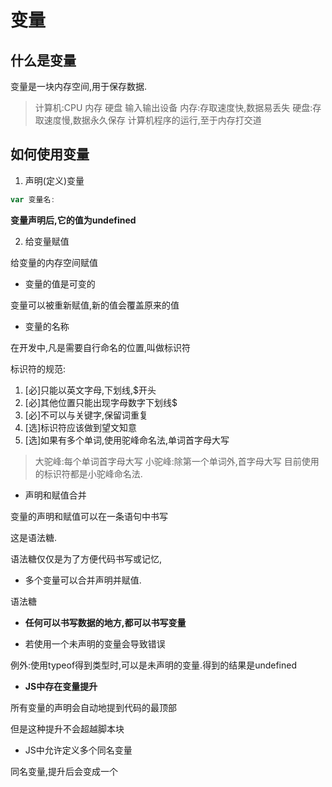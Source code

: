 # 变量

## 什么是变量

变量是一块内存空间,用于保存数据.

> 计算机:CPU 内存 硬盘 输入输出设备
> 内存:存取速度快,数据易丢失
> 硬盘:存取速度慢,数据永久保存
> 计算机程序的运行,至于内存打交道

## 如何使用变量

1. 声明(定义)变量

```js
var 变量名:
```

**变量声明后,它的值为undefined**

2. 给变量赋值

给变量的内存空间赋值

- 变量的值是可变的

变量可以被重新赋值,新的值会覆盖原来的值

- 变量的名称

在开发中,凡是需要自行命名的位置,叫做标识符

标识符的规范:

1) [必]只能以英文字母,下划线,$开头
2) [必]其他位置只能出现字母数字下划线$
3) [必]不可以与关键字,保留词重复
4) [选]标识符应该做到望文知意
5) [选]如果有多个单词,使用驼峰命名法,单词首字母大写
   
> 大驼峰:每个单词首字母大写
> 小驼峰:除第一个单词外,首字母大写
> 目前使用的标识符都是小驼峰命名法.

- 声明和赋值合并

变量的声明和赋值可以在一条语句中书写

这是语法糖.

语法糖仅仅是为了方便代码书写或记忆,

- 多个变量可以合并声明并赋值.
  
语法糖

- **任何可以书写数据的地方,都可以书写变量**

- 若使用一个未声明的变量会导致错误

例外:使用typeof得到类型时,可以是未声明的变量.得到的结果是undefined

- **JS中存在变量提升**

所有变量的声明会自动地提到代码的最顶部

但是这种提升不会超越脚本块 

- JS中允许定义多个同名变量

同名变量,提升后会变成一个